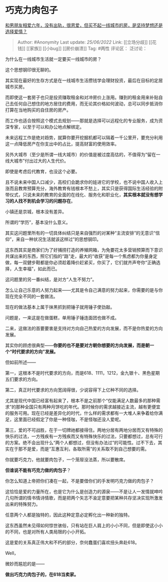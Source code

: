 # 巧克力肉包子
[和男朋友相爱六年，没有出轨，很恩爱，但买不起一线城市的房，是坚持梦想还是选择爱情？](https://www.zhihu.com/question/519909990/answer/2540809411)

> Author: #Anonymity
> Last update: *25/06/2022*
> Link: [[立场分歧]] [[花钱]] [[家族]] [[小bug]] [[房价崩溃]]
> Tag: #两性
> 评论区：
> 泛讨论：

为什么在一线城市生活就一定要买一线城市的房？

这个思想钢印很无聊的。

其实现在最好的生存方式是在一线城市生活攒钱学会理财投资，最后在目标的定居城市买房。

而即使这一套房子也只是投资赚取租金和对冲房价上涨用。赚到的租金用来补贴自己去任何自己想住的地方居住的费用，而无论其价格如何波动，总可以同步抵消你打算在当地购买的自住房的房产。

而工作也适合按照这个模式去规划——那就是选择可以远程化的专业服务，成为资深专家，以至于可以和办公地点解绑定。

未来远程工作是绝对趋势，就算你要开挖掘机都可以隔着一千公里开，要充分利用这一点降低房产在你支出中的占比，提高财富的使用效率。

另外大城市（至少是所谓一线大城市）的价值是被过度高估的，不值得为“留在一线大城市”付出过大的人生代价。

即使是考虑后代教育，也没这个必要。

且不说未来中国人口减少，高校们会跪求你的娃进它的学校，也不说中国人收入上涨而且教育预算充分，海外教育有钱根本不愁上，其实只是获得国际生活经验的附带仪式，只说未来的教育的全面的在线化、服务化和职业化，**其实根本就没有想学习的人找不到机会学习的问题存在**。

小镇还是京城，根本没有差异。

所谓的“学历”，基本没什么意义。

其实这问题里所有的一切具体纠结只是来自强烈的对某种“主流安排”的无意识“信仰”，来自一种状况生活就该这样过”的思想钢印。

这东西其实是商家们为了好捕捞打造的养殖网箱，为免要花太多营销预算而下意识共谋出来的东西，照它们指的“路”走，最大的“收获”是每一个焦虑都为你量身定做，每一双健步鞋都是你必须趁着降价赶紧买，你买了，它们就齐声夸你“正确选择，人生幸福”，如此而已。

这问题里的另一番纠结，是对方“人生不努力”。

怎么让自己乐意的人努力起来——尤其是令自己满意的努力起来，你需要的是与你现在完全不同的一套做法。

现在的做法基本上属于抹黑抓到把锤子就用锤子使劲敲。

问题是，一来这是在做蛋糕，单用锤子锤连面团也做不成。

二来，这做法的首要要害是支持对方向自己热爱的方向发展，而不是你热爱的方向发展。

其实你的顾虑很典型——**你要的也不是要对方朝你想要的方向发展，而是朝一个“时代要求的方向”发展。**

但如前所述——

第一，这根本不是时代要求的方向，而是618、1111，1212，金九银十、黑色星期五们要求的方向。

第二，真正时代要求的方向宽阔得很，少说容得下上亿种不同的选择。

尤其是现代中国已经富有起来了，根本不是之前那个“仅能满足人数最多的那种需求”的那种全国只有两种月饼吃的年代。那时候你的需求越接近主流，越有更便宜的服务可用。现在已经是差异化的时代，什么样的需求都有一大堆人来争着给你满足，这里面已经假定了你是一种怪咖，不是怪咖还没人爱呢。

第三，爱的不可战胜，在于一切牌祂都接得住。两地分居有两地分居而又有特殊的快乐的过法，一方残疾有一方残疾而又有特殊快乐的过法，只要都想过，总有可行的方案。绝不会出现什么“两个人都想过，但没有办法过”的可能性。过不下去，其实在于那不是爱，而是“互惠互利，各取所需”的关系取不到自己想要的需。

你就要巧克力，他就要肉包子，一个笼屉没法蒸，所以要散席。

**但谁说不能有巧克力做的肉包子**？

你怎么知道上帝把你们凑在一起，不是要借你们的手发明巧克力做的肉包子？

这恰恰是爱的力量所在，也是它为什么是创造力的源泉——不是让人一发情就呻吟几句所谓的情书情诗情歌，而是把两个矢志不渝定意要把某种共存坚决实现所激发出来的特殊努力。

任意两个人都是独特的，因此这种定意必定孵化出一种新的独特。

这东西虽然未见得如何惊世骇俗，只有站在巨人肩上的小小不同，但是即使这小小的不同，也是对所有人类局限的小小开拓。

这是爱的关系真正伟大和不朽的部分，奈何蠢蛋们喜欢扭头奔赴618。

Well，

微妙而尴尬的是——

**做出巧克力肉包子的，在618当卖家。**
